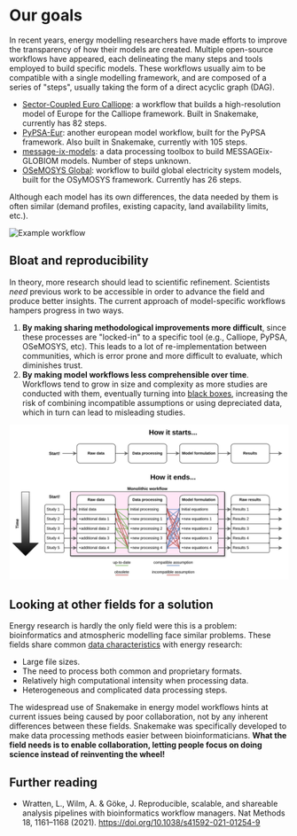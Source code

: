 # Our goals

In recent years, energy modelling researchers have made efforts to improve the transparency of how their models are created.
Multiple open-source workflows have appeared, each delineating the many steps and tools employed to build specific models. These workflows usually aim to be compatible with a single modelling framework, and are composed of a series of "steps", usually taking the form of a direct acyclic graph (DAG).

- [Sector-Coupled Euro Calliope](https://github.com/calliope-project/sector-coupled-euro-calliope): a workflow that builds a high-resolution model of Europe for the Calliope framework. Built in Snakemake, currently has 82 steps.
- [PyPSA-Eur](https://github.com/PyPSA/pypsa-eur/tree/master): another european model workflow, built for the PyPSA framework. Also built in Snakemake, currently with 105 steps.
- [message-ix-models](https://docs.messageix.org/projects/models/en/latest/): a data processing toolbox to build MESSAGEix-GLOBIOM models. Number of steps unknown.
- [OSeMOSYS Global](https://github.com/OSeMOSYS/osemosys_global): workflow to build global electricity system models, built for the OSyMOSYS framework. Currently has 26 steps.

Although each model has its own differences, the data needed by them is often similar (demand profiles, existing capacity, land availability limits, etc.).

![Example workflow](https://raw.githubusercontent.com/calliope-project/sector-coupled-euro-calliope/main/rulegraph.png)

## Bloat and reproducibility

In theory, more research should lead to scientific refinement.
Scientists _need_ previous work to be accessible in order to advance the field and produce better insights.
The current approach of model-specific workflows hampers progress in two ways.

1. **By making sharing methodological improvements more difficult**, since these processes are "locked-in" to a specific tool (e.g., Calliope, PyPSA, OSeMOSYS, etc). This leads to a lot of re-implementation between communities, which is error prone and more difficult to evaluate, which diminishes trust.
2. **By making model workflows less comprehensible over time**. Workflows tend to grow in size and complexity as more studies are conducted with them, eventually turning into [black boxes](https://doi.org/10.1088/2516-1083/ad371e), increasing the risk of combining incompatible assumptions or using depreciated data, which in turn can lead to misleading studies.

![Bloat example](images/bloat-growth-problem.png)

## Looking at other fields for a solution

Energy research is hardly the only field were this is a problem: bioinformatics and atmospheric modelling face similar problems.
These fields share common [data characteristics](https://www.bsiranosian.com/bioinformatics/why-are-bioinformatics-workflows-different/) with energy research:

- Large file sizes.
- The need to process both common and proprietary formats.
- Relatively high computational intensity when processing data.
- Heterogeneous and complicated data processing steps.

The widespread use of Snakemake in energy model workflows hints at current issues being caused by poor collaboration, not by any inherent differences between these fields.
Snakemake was specifically developed to make data processing methods easier between bioinformaticians.
**What the field needs is to enable collaboration, letting people focus on doing science instead of reinventing the wheel!**

## Further reading

- Wratten, L., Wilm, A. & Göke, J. Reproducible, scalable, and shareable analysis pipelines with bioinformatics workflow managers. Nat Methods 18, 1161–1168 (2021). https://doi.org/10.1038/s41592-021-01254-9
